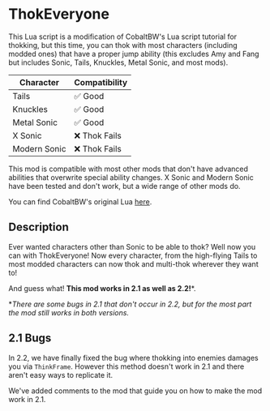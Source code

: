 # ThokEveryone
This Lua script is a modification of CobaltBW's Lua script tutorial for thokking, but this time, you can thok with most characters (including modded ones) that have a proper jump ability (this excludes Amy and Fang but includes Sonic, Tails, Knuckles, Metal Sonic, and most mods).

| Character | Compatibility |
|------------|------------------
| Tails          | ✅ Good        |
| Knuckles   | ✅ Good   |
| Metal Sonic | ✅ Good        | 
| X Sonic | ❌ Thok Fails  | 
| Modern Sonic | ❌ Thok Fails  |

This mod is compatible with most other mods that don't have advanced abilities that overwrite special ability changes. X Sonic and Modern Sonic have been tested and don't work, but 
a wide range of other mods do.

You can find CobaltBW's original Lua [here](https://mb.srb2.org/threads/lua-thok-scripting-example.30555/).

## Description
Ever wanted characters other than Sonic to be able to thok? Well now you can with ThokEveryone! Now every character, from the high-flying Tails to most modded characters
can now thok and multi-thok wherever they want to!

And guess what! **This mod works in 2.1 as well as 2.2!***.

**There are some bugs in 2.1 that don't occur in 2.2, but for the most part the mod still works in both versions.*

## 2.1 Bugs
In 2.2, we have finally fixed the bug where thokking into enemies damages you via `ThinkFrame`. However this method doesn't work in 2.1 and
there aren't easy ways to replicate it.

We've added comments to the mod that guide you on how to make the mod work in 2.1.
